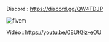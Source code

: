 Discord : https://discord.gg/QW4TDJP

![fivem](https://i.imgur.com/4tEpkbe.png)

Vidéo : https://youtu.be/08UtQiz-eOU
